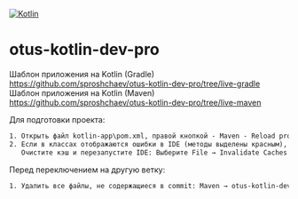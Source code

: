 [![Kotlin](https://img.shields.io/badge/Kotlin-FFFFFF??style=for-the-badge&logo=Kotlin)](https://kotlinlang.org/)
# otus-kotlin-dev-pro

Шаблон приложения на Kotlin (Gradle) https://github.com/sproshchaev/otus-kotlin-dev-pro/tree/live-gradle
Шаблон приложения на Kotlin (Maven)  https://github.com/sproshchaev/otus-kotlin-dev-pro/tree/live-maven

Для подготовки проекта:
```txt
1. Открыть файл kotlin-app\pom.xml, правой кнопкой - Maven - Reload project  
2. Если в классах отображаются ошибки в IDE (методы выделены красным), но проект запускается, то 
   Очистите кэш и перезапустите IDE: Выберите File → Invalidate Caches / Restart. 
```
Перед переключением на другую ветку:
```txt
1. Удалить все файлы, не содержащиеся в commit: Maven → otus-kotlin-dev-pro → Lifecycle → clean
```